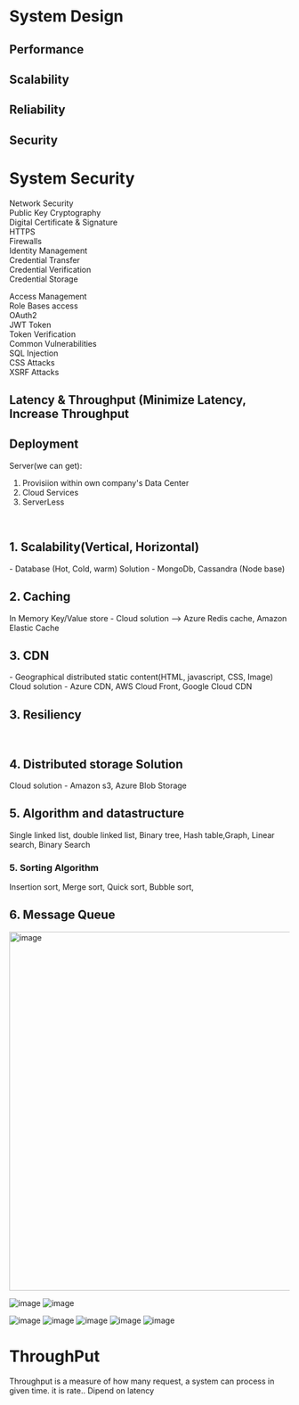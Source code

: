 <h1> System Design </h1>
<h2> Performance </h2>
<h2> Scalability </h2>
<h2> Reliability </h2>

<h2>Security </h2>


<H1>System Security </H1>
Network Security <Br/>
   Public Key Cryptography<Br/>
   Digital Certificate & Signature<Br/>
   HTTPS<Br/>
   Firewalls <Br/>  
Identity Management<Br/>
   Credential Transfer<Br/>
   Credential Verification<Br/>
   Credential Storage<Br/>
   
Access Management<Br/>
   Role Bases access<Br/>
   OAuth2<Br/>
   JWT Token<Br/>
   Token Verification<Br/>
Common Vulnerabilities<Br/>
   SQL Injection<Br/>
   CSS Attacks<Br/>
   XSRF Attacks<Br/>
   

<h2>Latency & Throughput (Minimize Latency, Increase Throughput  </h2>

<h2>Deployment </h2>




Server(we can get): <br/>
1. Provisiion within own company's Data Center<br/>
2. Cloud Services<br/>
3. ServerLess<br/>
<br/>
 <h2>1. Scalability(Vertical, Horizontal)</h2> - Database (Hot, Cold, warm) Solution - MongoDb, Cassandra (Node base)<br/> 
 <h2>2. Caching</h2>  In Memory Key/Value store - Cloud solution --> Azure Redis cache, Amazon Elastic Cache <br/>
 <h2>3. CDN</h2> - Geographical distributed  static content(HTML, javascript, CSS, Image) 
                   Cloud solution - Azure CDN, AWS Cloud Front, Google Cloud CDN <br/>
<h2>3. Resiliency</h2> <br/>
<h2>4. Distributed storage Solution</h2> Cloud solution - Amazon s3, Azure Blob Storage<br/>
<h2>5. Algorithm and datastructure </h2> Single linked list, double linked list, Binary tree, Hash table,Graph, Linear search, Binary Search
<h3>5. Sorting Algorithm </h3> Insertion sort, Merge sort, Quick sort, Bubble sort,  
<h2>6. Message Queue </h2>
<img width="644" alt="image" src="https://user-images.githubusercontent.com/43515480/229277666-6fb1fa71-55f4-4cff-ae20-aa84e0f92c9a.png">

![image](https://user-images.githubusercontent.com/43515480/229278421-29c4676a-81f4-49c9-97e5-d10963564b86.png)
![image](https://user-images.githubusercontent.com/43515480/229278500-572cf757-278d-4767-b13d-14a6821ebba8.png)


 ![image](https://user-images.githubusercontent.com/43515480/229278590-942a7e8d-5840-42e8-b023-94124060648f.png)
![image](https://user-images.githubusercontent.com/43515480/229279723-685030a7-50e5-447f-be35-8bc510259145.png)
![image](https://user-images.githubusercontent.com/43515480/229279810-d19bd4f5-013a-42cc-bf7b-a6424efd96a4.png)
![image](https://user-images.githubusercontent.com/43515480/229279943-1d4213de-5ffb-4bd0-a745-82c764adea38.png)
![image](https://user-images.githubusercontent.com/43515480/229280094-31d66fb9-dd9d-4943-a610-374e852b9885.png)

<h1>ThroughPut</h1>
Throughput is a measure of how many request, a system can process in given time. it is rate.. 
Dipend on latency

  
  
    
